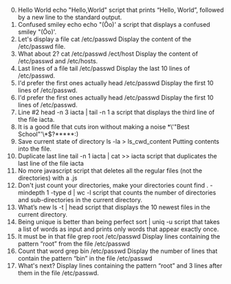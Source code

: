 0. Hello World  echo "Hello,World"   script that prints “Hello, World”, followed by a new line to the standard output.
1. Confused smiley echo echo \"\(Ôo\)\'  a script that displays a confused smiley "(Ôo)'.
2. Let's display a file  cat /etc/passwd   Display the content of the /etc/passwd file.
3. What about 2? cat /etc/passwd /ect/host Display the content of /etc/passwd and /etc/hosts.
4. Last lines of a file  tail /etc/passwd Display the last 10 lines of /etc/passwd.
5. I'd prefer the first ones actually head /etc/passwd Display the first 10 lines of /etc/passwd.
5. I'd prefer the first ones actually head /etc/passwd Display the first 10 lines of /etc/passwd.                                     
6. Line #2   head -n 3 iacta | tail -n 1   a script that displays the third line of the file iacta.                                   
7. It is a good file that cuts iron without making a noise \*\\'"Best School"\'\\*$\?\*\*\*\*\*:)                                     
8. Save current state of directory  ls -la > ls_cwd_content Putting contents into the file. 
9. Duplicate last line    tail -n 1 iacta | cat >> iacta  script that duplicates the last line of the file iacta
10. No more javascript script that deletes all the regular files (not the directories) with a .js
11. Don't just count your directories, make your directories count find . -mindepth 1 -type d | wc -l  script that counts the number of directories and sub-directories in the current directory.
12. What’s new  ls -t | head script that displays the 10 newest files in the current directory.
13. Being unique is better than being perfect sort | uniq -u script that takes a list of words as input and prints only words that appear exactly once.
14. It must be in that file grep root /etc/passwd  Display lines containing the pattern “root” from the file /etc/passwd
15. Count that word grep bin /etc/passwd Display the number of lines that contain the pattern “bin” in the file /etc/passwd
16. What's next?  Display lines containing the pattern “root” and 3 lines after them in the file /etc/passwd.
